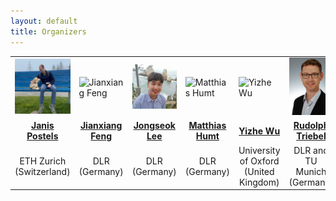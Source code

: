 ```yaml
---
layout: default
title: Organizers
---
```

<table class="table-condensed">
<tbody>
<tr>
<td><div class="circular--portrait--small"><img src="/img/jp.jpg" alt="Janis Postels"></div></td>
<td><div class="circular--portrait--small"><img src="/img/jxf.png" alt="Jianxiang Feng"></div></td>
<td><div class="circular--square--small"><img src="/img/jsl.jpeg" alt="Jongseok Lee"></div></td>
<td><div class="circular--portrait--small"><img src="/img/mh.jpeg" alt="Matthias Humt"></div></td>
<td><div class="circular--portrait--small"><img src="/img/yzw.jpg" alt="Yizhe Wu"></div></td>
<td><div class="circular--portrait--small"><img src="/img/rd.jpeg" alt="Rudolph Triebel"></div></td>
</tr>
  
<tr>
<td style="text-align: center; vertical-align: middle;"><a href="https://janispostels.github.io/"><b>Janis Postels</b></a></td>
<td style="text-align: center; vertical-align: middle;"><a href="https://rmc.dlr.de/rm/de/staff/jianxiang.feng/"><b>Jianxiang Feng</b></a></td>
<td style="text-align: center; vertical-align: middle;"><a href="https://rmc.dlr.de/rm/en/staff/jongseok.lee/"><b>Jongseok Lee</b></a></td>
<td style="text-align: center; vertical-align: middle;"><a href="https://www.hummat.com/"><b>Matthias Humt</b></a></td>
<td style="text-align: center; vertical-align: middle;"><a href="https://ori.ox.ac.uk/people/yizhe-wu/"><b>Yizhe Wu</b></a></td>
<td style="text-align: center; vertical-align: middle;"><a href="https://rmc.dlr.de/rm/de/staff/rudolph.triebel/"><b>Rudolph Triebel</b></a></td>
</tr>
<tr>
<td style="text-align: center; vertical-align: middle;">ETH Zurich (Switzerland)</td>
<td style="text-align: center; vertical-align: middle;">DLR (Germany)</td>
<td style="text-align: center; vertical-align: middle;">DLR (Germany)</td>
<td style="text-align: center; vertical-align: middle;">DLR (Germany)</td>
<td style="text-align: center; vertical-align: middle;">University of Oxford (United Kingdom)</td>
<td style="text-align: center; vertical-align: middle;">DLR and TU Munich (Germany) </td>
</tr>
</tbody>
</table>
